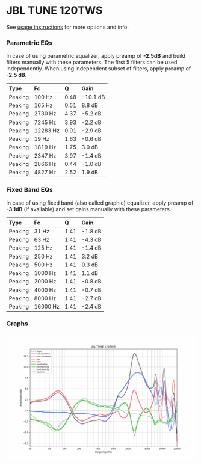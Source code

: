 # JBL TUNE 120TWS
See [usage instructions](https://github.com/jaakkopasanen/AutoEq#usage) for more options and info.

### Parametric EQs
In case of using parametric equalizer, apply preamp of **-2.5dB** and build filters manually
with these parameters. The first 5 filters can be used independently.
When using independent subset of filters, apply preamp of **-2.5 dB**.

| Type    | Fc       |    Q | Gain     |
|:--------|:---------|:-----|:---------|
| Peaking | 100 Hz   | 0.48 | -10.1 dB |
| Peaking | 165 Hz   | 0.51 | 8.8 dB   |
| Peaking | 2730 Hz  | 4.37 | -5.2 dB  |
| Peaking | 7245 Hz  | 3.93 | -2.2 dB  |
| Peaking | 12283 Hz | 0.91 | -2.9 dB  |
| Peaking | 19 Hz    | 1.63 | -0.6 dB  |
| Peaking | 1819 Hz  | 1.75 | 3.0 dB   |
| Peaking | 2347 Hz  | 3.97 | -1.4 dB  |
| Peaking | 2866 Hz  | 0.44 | -1.0 dB  |
| Peaking | 4827 Hz  | 2.52 | 1.9 dB   |

### Fixed Band EQs
In case of using fixed band (also called graphic) equalizer, apply preamp of **-3.1dB**
(if available) and set gains manually with these parameters.

| Type    | Fc       |    Q | Gain    |
|:--------|:---------|:-----|:--------|
| Peaking | 31 Hz    | 1.41 | -1.8 dB |
| Peaking | 63 Hz    | 1.41 | -4.3 dB |
| Peaking | 125 Hz   | 1.41 | -1.4 dB |
| Peaking | 250 Hz   | 1.41 | 3.2 dB  |
| Peaking | 500 Hz   | 1.41 | 0.3 dB  |
| Peaking | 1000 Hz  | 1.41 | 1.1 dB  |
| Peaking | 2000 Hz  | 1.41 | -0.8 dB |
| Peaking | 4000 Hz  | 1.41 | -0.7 dB |
| Peaking | 8000 Hz  | 1.41 | -2.7 dB |
| Peaking | 16000 Hz | 1.41 | -2.4 dB |

### Graphs
![](./JBL%20TUNE%20120TWS.png)